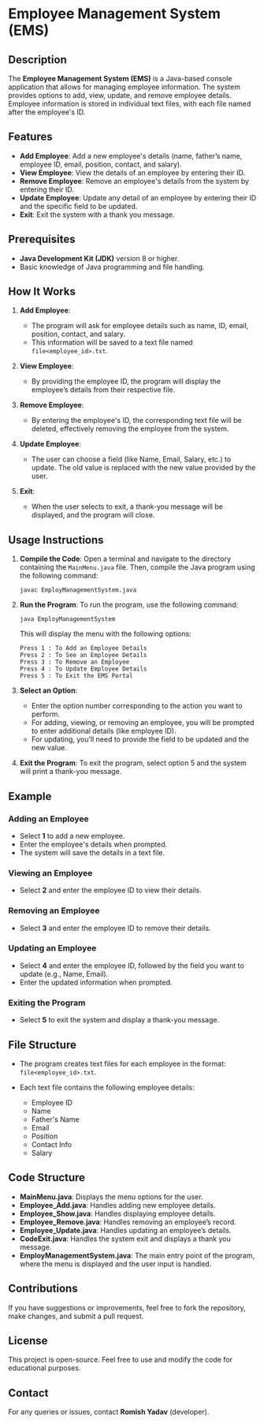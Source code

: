 # Employee Management System (EMS)

## Description

The **Employee Management System (EMS)** is a Java-based console application that allows for managing employee information. The system provides options to add, view, update, and remove employee details. Employee information is stored in individual text files, with each file named after the employee's ID.

## Features

* **Add Employee**: Add a new employee's details (name, father’s name, employee ID, email, position, contact, and salary).
* **View Employee**: View the details of an employee by entering their ID.
* **Remove Employee**: Remove an employee's details from the system by entering their ID.
* **Update Employee**: Update any detail of an employee by entering their ID and the specific field to be updated.
* **Exit**: Exit the system with a thank you message.

## Prerequisites

* **Java Development Kit (JDK)** version 8 or higher.
* Basic knowledge of Java programming and file handling.

## How It Works

1. **Add Employee**:

   * The program will ask for employee details such as name, ID, email, position, contact, and salary.
   * This information will be saved to a text file named `file<employee_id>.txt`.

2. **View Employee**:

   * By providing the employee ID, the program will display the employee’s details from their respective file.

3. **Remove Employee**:

   * By entering the employee's ID, the corresponding text file will be deleted, effectively removing the employee from the system.

4. **Update Employee**:

   * The user can choose a field (like Name, Email, Salary, etc.) to update. The old value is replaced with the new value provided by the user.

5. **Exit**:

   * When the user selects to exit, a thank-you message will be displayed, and the program will close.

## Usage Instructions

1. **Compile the Code**:
   Open a terminal and navigate to the directory containing the `MainMenu.java` file. Then, compile the Java program using the following command:

   ```
   javac EmployManagementSystem.java
   ```

2. **Run the Program**:
   To run the program, use the following command:

   ```
   java EmployManagementSystem
   ```

   This will display the menu with the following options:

   ```
   Press 1 : To Add an Employee Details
   Press 2 : To See an Employee Details
   Press 3 : To Remove an Employee
   Press 4 : To Update Employee Details
   Press 5 : To Exit the EMS Portal
   ```

3. **Select an Option**:

   * Enter the option number corresponding to the action you want to perform.
   * For adding, viewing, or removing an employee, you will be prompted to enter additional details (like employee ID).
   * For updating, you’ll need to provide the field to be updated and the new value.

4. **Exit the Program**:
   To exit the program, select option 5 and the system will print a thank-you message.

## Example

### Adding an Employee

* Select **1** to add a new employee.
* Enter the employee's details when prompted.
* The system will save the details in a text file.

### Viewing an Employee

* Select **2** and enter the employee ID to view their details.

### Removing an Employee

* Select **3** and enter the employee ID to remove their details.

### Updating an Employee

* Select **4** and enter the employee ID, followed by the field you want to update (e.g., Name, Email).
* Enter the updated information when prompted.

### Exiting the Program

* Select **5** to exit the system and display a thank-you message.

## File Structure

* The program creates text files for each employee in the format: `file<employee_id>.txt`.
* Each text file contains the following employee details:

  * Employee ID
  * Name
  * Father's Name
  * Email
  * Position
  * Contact Info
  * Salary

## Code Structure

* **MainMenu.java**: Displays the menu options for the user.
* **Employee\_Add.java**: Handles adding new employee details.
* **Employee\_Show\.java**: Handles displaying employee details.
* **Employee\_Remove.java**: Handles removing an employee’s record.
* **Employee\_Update.java**: Handles updating an employee’s details.
* **CodeExit.java**: Handles the system exit and displays a thank you message.
* **EmployManagementSystem.java**: The main entry point of the program, where the menu is displayed and the user input is handled.

## Contributions

If you have suggestions or improvements, feel free to fork the repository, make changes, and submit a pull request.

## License

This project is open-source. Feel free to use and modify the code for educational purposes.

## Contact

For any queries or issues, contact **Romish Yadav** (developer).
